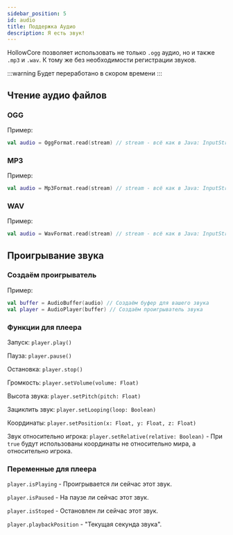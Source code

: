 ```yaml
---
sidebar_position: 5
id: audio
title: Поддержка Аудио
description: Я есть звук!
---
```


HollowCore позволяет использовать не только `.ogg` аудио, но и также `.mp3` и `.wav`. К тому же без необходимости регистрации звуков.

:::warning 
Будет переработано в скором времени
:::

## Чтение аудио файлов

### OGG

Пример:
```kotlin
val audio = OggFormat.read(stream) // stream - всё как в Java: InputStream, поток ввода данных. 
```

### MP3

Пример:
```kotlin
val audio = Mp3Format.read(stream) // stream - всё как в Java: InputStream, поток ввода данных. 
```

### WAV

Пример:
```kotlin
val audio = WavFormat.read(stream) // stream - всё как в Java: InputStream, поток ввода данных. 
```

## Проигрывание звука

### Создаём проигрыватель

Пример:
```kotlin
val buffer = AudioBuffer(audio) // Создаём буфер для вашего звука
val player = AudioPlayer(buffer) // Создаём проигрыватель звука
```

### Функции для плеера

Запуск: `player.play()`

Пауза: `player.pause()`

Остановка: `player.stop()`

Громкость: `player.setVolume(volume: Float)`

Высота звука: `player.setPitch(pitch: Float)`

Зациклить звук: `player.setLooping(loop: Boolean)`

Координаты: `player.setPosition(x: Float, y: Float, z: Float)`

Звук относительно игрока: `player.setRelative(relative: Boolean)` - При `true` будут использованы координаты не относительно мира, а относительно игрока. 

### Переменные для плеера

`player.isPlaying` - Проигрывается ли сейчас этот звук.

`player.isPaused` - На паузе ли сейчас этот звук.

`player.isStoped` - Остановлен ли сейчас этот звук.

`player.playbackPosition` - "Текущая секунда звука".
